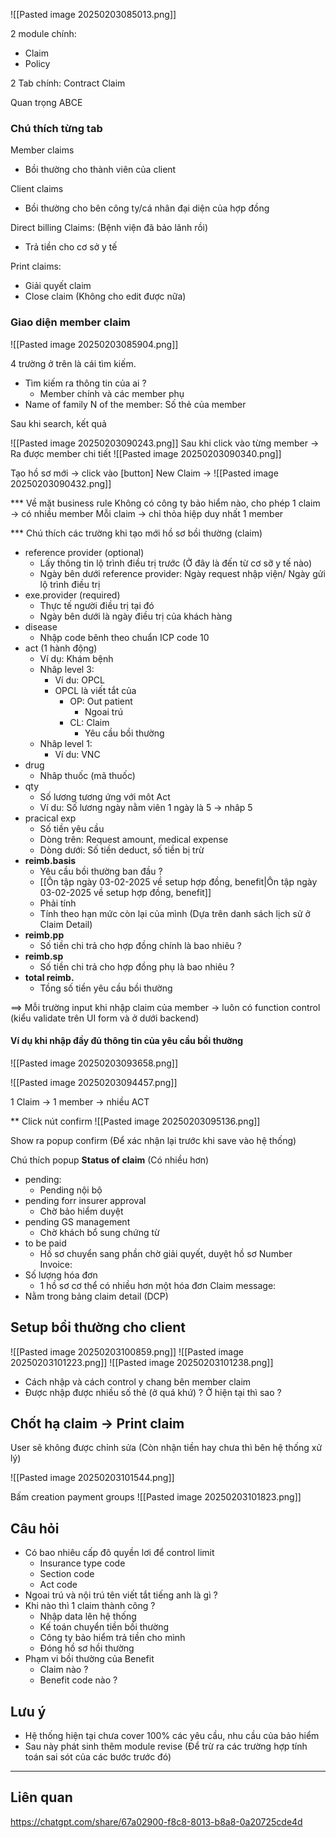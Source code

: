 
![[Pasted image 20250203085013.png]]

2 module chính:
+ Claim
+ Policy

2 Tab chính:
Contract Claim

Quan trọng
ABCE

### Chú thích từng tab

Member claims
+ Bồi thường cho thành viên của client

Client claims
+ Bồi thường cho bên công ty/cá nhân đại diện của hợp đồng

Direct billing Claims: (Bệnh viện đã bảo lãnh rồi)
+ Trả tiền cho cơ sở y tế

Print claims:
+ Giải quyết claim
+ Close claim (Không cho edit được nữa)

### Giao diện member claim

![[Pasted image 20250203085904.png]]

4 trường ở trên là cái tìm kiếm.
+ Tìm kiếm ra thông tin của ai ?
	+ Member chính và các member phụ
+ Name of family N of the member: Số thẻ của member

Sau khi search, kết quả

![[Pasted image 20250203090243.png]]
Sau khi click vào từng member -> Ra được member chi tiết
![[Pasted image 20250203090340.png]]

Tạo hồ sơ mới -> click vào [button] New Claim -> 
![[Pasted image 20250203090432.png]]

*** Về mặt business rule
Không có công ty bảo hiểm nào, cho phép 1 claim -> có nhiều member
Mỗi claim -> chỉ thỏa hiệp duy nhất 1 member

*** Chú thích các trường khi tạo mới hồ sơ bồi thường (claim)
+ reference provider (optional)
	+ Lấy thông tin lộ trình điều trị trước (Ở đây là đến từ cơ sỡ y tế nào)
	+ Ngày bên dưới reference provider: Ngày request nhập viện/ Ngày gửi lộ trình điều trị
+ exe.provider (required)
	+ Thực tế người điều trị tại đó
	+ Ngày bên dưới là ngày điều trị của khách hàng
+ disease
	+ Nhập code bênh theo chuẩn ICP code 10
+ act (1 hành động)
	+ Ví dụ: Khám bệnh
	+ Nhâp level 3:
		+ Ví du: OPCL
		+ OPCL là viết tắt của 
			+ OP: Out patient
				+ Ngoai trú
			+ CL: Claim
				+ Yêu cầu bồi thường
	+ Nhâp level 1:
		+ Ví du: VNC
+ drug
	+ Nhâp thuốc (mã thuốc)
+ qty
	+ Số lương tương ứng với môt Act
	+ Ví du: Số lương ngày nằm viên 1 ngày là 5 -> nhâp 5
+ pracical exp
	+ Số tiền yêu cầu
	+ Dòng trên: Request amount, medical expense 
	+ Dòng dưới: Số tiền deduct, số tiền bị trừ
+ **reimb.basis**
	+ Yêu cầu bồi thường ban đầu ?
	+ [[Ôn tập ngày 03-02-2025 về setup hợp đồng, benefit|Ôn tập ngày 03-02-2025 về setup hợp đồng, benefit]]
	+ Phải tính
	+ Tính theo hạn mức còn lại của mình (Dựa trên danh sách lịch sử ở Claim Detail)
+ **reimb.pp**
	+ Số tiền chi trả cho hợp đồng chính là bao nhiêu ?
+ **reimb.sp**
	+ Số tiền chi trả cho hợp đồng phụ là bao nhiêu ?
+ **total reimb.**
	+ Tồng số tiền yêu cầu bồi thường

==> Mỗi trường input khi nhập claim của member -> luôn có function control (kiểu validate trên UI form và ở dưới backend)

#### Ví dụ khi nhập đầy đủ thông tin của yêu cầu bồi thường
![[Pasted image 20250203093658.png]]

![[Pasted image 20250203094457.png]]

1 Claim -> 1 member -> nhiều ACT


** Click nút confirm
![[Pasted image 20250203095136.png]]

Show ra popup confirm (Để xác nhận lại trước khi save vào hệ thống)

Chú thích popup
**Status of claim** (Có nhiều hơn)
+ pending:
	+  Pending nội bộ
+ pending forr insurer approval
	+ Chờ bảo hiểm duyệt
+ pending GS management
	+ Chờ khách bổ sung chứng từ
+ to be paid
	+ Hồ sơ chuyển sang phần chờ giải quyết, duyệt hồ sơ
Number Invoice:
+ Số lượng hóa đơn
	+ 1 hồ sơ cơ thể có nhiều hơn một hóa đơn
Claim message: 
+ Nằm trong bảng claim detail (DCP)


## Setup bồi thường cho client

![[Pasted image 20250203100859.png]]
![[Pasted image 20250203101223.png]]
![[Pasted image 20250203101238.png]]

+ Cách nhập và cách control y chang bên member claim
+ Được nhập được nhiều số thẻ (ở quá khứ) ? Ở hiện tại thì sao ?

## Chốt hạ claim -> Print claim

User sẽ không được chỉnh sửa (Còn nhận tiền hay chưa thì bên hệ thống xử lý)

![[Pasted image 20250203101544.png]]

Bấm creation payment groups
![[Pasted image 20250203101823.png]]


## Câu hỏi
+ Có bao nhiêu cấp đô quyền lơi để control limit
	+ Insurance type code
	+ Section code
	+ Act code
+ Ngoai trú và nội trú tên viết tắt tiếng anh là gì ?
+ Khi nào thì 1 claim thành công ?
	+ Nhập data lên hệ thống 
	+ Kế toán chuyển tiền bồi thường
	+ Công ty bảo hiểm trả tiền cho mình
	+ Đóng hồ sơ hồi thường
+ Phạm vi bồi thường của Benefit
	+ Claim nào ?
	+ Benefit code nào ?
## Lưu ý

+ Hệ thống hiện tại chưa cover 100% các yêu cầu, nhu cầu của bảo hiểm
+ Sau này phát sinh thêm module revise (Để trừ ra các trường hợp tính toán sai sót của các bước trước đó)

---
## Liên quan

https://chatgpt.com/share/67a02900-f8c8-8013-b8a8-0a20725cde4d